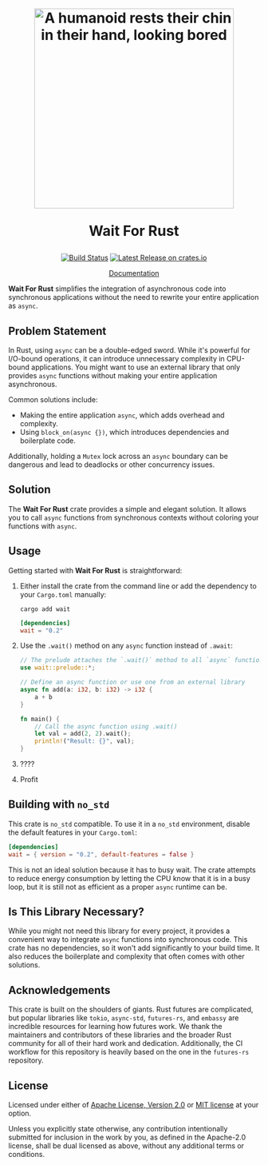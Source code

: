 <h1 align="center">
  <a href="https://github.com/FlippingBinaryLLC/wait-rs"><img
    alt="A humanoid rests their chin in their hand, looking bored"
    src="https://flippingbinary.com/wait-rs/logo-square.png" width="400"></a>

Wait For Rust

</h1>

<p align="center">
<a
  href="https://github.com/FlippingBinaryLLC/wait-rs/actions?query=branch%3Amain"><img
    alt="Build Status"
    src="https://img.shields.io/github/actions/workflow/status/FlippingBinaryLLC/wait-rs/ci.yml?branch=main"></a>
<a
  href="https://crates.io/crates/wait"><img alt="Latest Release on crates.io"
  src="https://img.shields.io/crates/v/wait.svg"></a>
</p>

<p align="center">
<a href="https://docs.rs/wait">
  Documentation
</a>
</p>

**Wait For Rust** simplifies the integration of asynchronous code into
synchronous applications without the need to rewrite your entire application
as `async`.

## Problem Statement

In Rust, using `async` can be a double-edged sword. While it's powerful for
I/O-bound operations, it can introduce unnecessary complexity in CPU-bound
applications. You might want to use an external library that only provides
`async` functions without making your entire application asynchronous.

Common solutions include:

- Making the entire application `async`, which adds overhead and complexity.
- Using `block_on(async {})`, which introduces dependencies and boilerplate code.

Additionally, holding a `Mutex` lock across an `async` boundary can be
dangerous and lead to deadlocks or other concurrency issues.

## Solution

The **Wait For Rust** crate provides a simple and elegant solution. It allows
you to call `async` functions from synchronous contexts without coloring your
functions with `async`.

## Usage

Getting started with **Wait For Rust** is straightforward:

1. Either install the crate from the command line or add the dependency to
   your `Cargo.toml` manually:

   ```shell
   cargo add wait
   ```

   ```toml
   [dependencies]
   wait = "0.2"
   ```

2. Use the `.wait()` method on any `async` function instead of `.await`:

   ```rust
   // The prelude attaches the `.wait()` method to all `async` functions
   use wait::prelude::*;

   // Define an async function or use one from an external library
   async fn add(a: i32, b: i32) -> i32 {
       a + b
   }

   fn main() {
       // Call the async function using .wait()
       let val = add(2, 2).wait();
       println!("Result: {}", val);
   }
   ```

3. ????

4. Profit

## Building with `no_std`

This crate is `no_std` compatible. To use it in a `no_std` environment,
disable the default features in your `Cargo.toml`:

```toml
[dependencies]
wait = { version = "0.2", default-features = false }
```

This is not an ideal solution because it has to busy wait. The crate attempts
to reduce energy consumption by letting the CPU know that it is in a busy
loop, but it is still not as efficient as a proper `async` runtime can be.

## Is This Library Necessary?

While you might not need this library for every project, it provides a
convenient way to integrate `async` functions into synchronous code. This
crate has no dependencies, so it won't add significantly to your build time.
It also reduces the boilerplate and complexity that often comes with other
solutions.

## Acknowledgements

This crate is built on the shoulders of giants. Rust futures are complicated,
but popular libraries like `tokio`, `async-std`, `futures-rs`, and `embassy`
are incredible resources for learning how futures work. We thank the
maintainers and contributors of these libraries and the broader Rust
community for all of their hard work and dedication. Additionally, the CI
workflow for this repository is heavily based on the one in the `futures-rs`
repository.

## License

Licensed under either of [Apache License, Version 2.0](LICENSE-APACHE) or
[MIT license](LICENSE-MIT) at your option.

Unless you explicitly state otherwise, any contribution intentionally
submitted for inclusion in the work by you, as defined in the Apache-2.0
license, shall be dual licensed as above, without any additional terms or
conditions.
